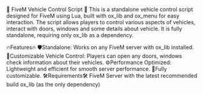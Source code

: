 🚗 FiveM Vehicle Control Script 🚗
This is a standalone vehicle control script designed for FiveM using Lua, built with ox_lib and ox_menu for easy interaction. The script allows players to control various aspects of vehicles, interact with doors, windows and some details about vehicle. It is fully standalone, requiring only ox_lib as a dependency.

🔥Features🔥
🛡️Standalone: Works on any FiveM server with ox_lib installed.
🚗Customizable Vehicle Control: Players can open any doors, windows check information about their vehicles.
⚙️Performance Optimized: Lightweight and efficient for smooth server performance.
🔧Fully customizable.
🛠️Requirements🛠️
FiveM Server with the latest recommended build
ox_lib (as the only dependency)
